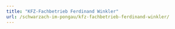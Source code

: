 ```yaml
---
title: "KFZ-Fachbetrieb Ferdinand Winkler"
url: /schwarzach-im-pongau/kfz-fachbetrieb-ferdinand-winkler/
---
```

